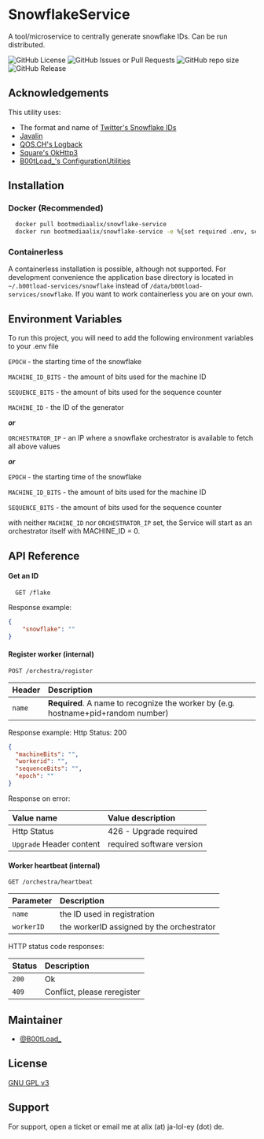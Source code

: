 
# SnowflakeService

A tool/microservice to centrally generate snowflake IDs. Can be run distributed.

![GitHub License](https://img.shields.io/github/license/B00tLoad/SnowflakeService)
![GitHub Issues or Pull Requests](https://img.shields.io/github/issues/B00tLoad/SnowflakeService)
![GitHub repo size](https://img.shields.io/github/repo-size/B00tLoad/SnowflakeService)
![GitHub Release](https://img.shields.io/github/v/release/B00tLoad/SnowflakeService)
## Acknowledgements
This utility uses:
- The format and name of [Twitter's Snowflake IDs](https://blog.twitter.com/engineering/en_us/a/2010/announcing-snowflake)
- [Javalin](https://github.com/javalin/javalin)
- [QOS.CH's Logback](https://github.com/qos-ch/logback)
- [Square's OkHttp3](https://github.com/square/okhttp)
- [B00tLoad_'s ConfigurationUtilities](https://github.com/B00tLoad/Configurationutilities)

## Installation

### Docker (Recommended)

```bash
  docker pull bootmediaalix/snowflake-service
  docker run bootmediaalix/snowflake-service -e %{set required .env, see below} -p 95674:95674 -v /data/b00tload-services/snowflake:%desired path on host%
```
### Containerless
A containerless installation is possible, although not supported. For development convenience the application base directory is located in `~/.b00tload-services/snowflake` instead of `/data/b00tload-services/snowflake`.
If you want to work containerless you are on your own.
## Environment Variables

To run this project, you will need to add the following environment variables to your .env file

`EPOCH` - the starting time of the snowflake

`MACHINE_ID_BITS` - the amount of bits used for the machine ID

`SEQUENCE_BITS` - the amount of bits used for the sequence counter

`MACHINE_ID` - the ID of the generator

**_or_**

`ORCHESTRATOR_IP` - an IP where a snowflake orchestrator is available to fetch all above values

**_or_**

`EPOCH` - the starting time of the snowflake

`MACHINE_ID_BITS` - the amount of bits used for the machine ID

`SEQUENCE_BITS` - the amount of bits used for the sequence counter

with neither `MACHINE_ID` nor `ORCHESTRATOR_IP` set, the Service will start as an orchestrator itself with MACHINE_ID = 0.



## API Reference

#### Get an ID

```http
  GET /flake
```

Response example:
```json
{
    "snowflake": ""
}
```

#### Register worker (internal)

```http request
POST /orchestra/register
```

| Header | Description                                                                       |
|:-------|:----------------------------------------------------------------------------------|
| `name` | **Required**. A name to recognize the worker by (e.g. hostname+pid+random number) |

Response example:
Http Status: 200
```json
{
  "machineBits": "",
  "workerid": "",
  "sequenceBits": "",
  "epoch": ""
}
```
Response on error:

| Value name               | Value description         |
|:-------------------------|:--------------------------|
| Http Status              | 426 - Upgrade required    |
| `Upgrade` Header content | required software version |
#### Worker heartbeat (internal)
```http request
GET /orchestra/heartbeat
```
| Parameter   | Description                               |
|:------------|:------------------------------------------|
| `name`      | the ID used in registration               |
| `workerID`  | the workerID assigned by the orchestrator |

HTTP status code responses:

| Status | Description                 |
|:-------|:----------------------------|
| `200`  | Ok                          |
| `409`  | Conflict, please reregister |

## Maintainer

- [@B00tLoad_](https://www.github.com/B00tLoad)


## License

[GNU GPL v3](https://github.com/B00tLoad/SnowflakeService/blob/master/LICENSE)


## Support

For support, open a ticket or email me at alix (at) ja-lol-ey (dot) de.

